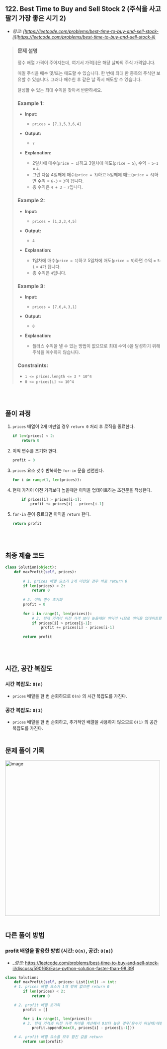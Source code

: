 ## 122. Best Time to Buy and Sell Stock 2 (주식을 사고 팔기 가장 좋은 시기 2)

- _링크: [https://leetcode.com/problems/best-time-to-buy-and-sell-stock-ii](https://leetcode.com/problems/best-time-to-buy-and-sell-stock-ii)_

> ### 문제 설명
>
> 정수 배열 가격이 주어지는데, 여기서 가격[i]은 해당 날짜의 주식 가격입니다.
>
> 매일 주식을 매수 및/또는 매도할 수 있습니다. 한 번에 최대 한 종목의 주식만 보유할 수 있습니다. 그러나 매수한 후 같은 날 즉시 매도할 수 있습니다.
>
> 달성할 수 있는 최대 수익을 찾아서 반환하세요.
> 
> ### **Example 1:**
> 
> - **Input:**
>   - `prices = [7,1,5,3,6,4]`
>
> - **Output:**
>   - `7`
>  
> - **Explanation:**
>   - 2일차에 매수(`price = 1`)하고 3일차에 매도(`price = 5`), 수익 = `5-1` = `4`.
>   - 그런 다음 4일째에 매수(`price = 3`)하고 5일째에 매도(`price = 6`)하면 수익 = `6-3` = `3`이 됩니다.
>   - 총 수익은 `4 + 3` = `7`입니다.
> 
> ### **Example 2:**
> 
> - **Input:**
>   - `prices = [1,2,3,4,5]`
> 
> - **Output:**
>   - `4`
>  
> - **Explanation:**
>   - 1일차에 매수(`price = 1`)하고 5일차에 매도(`price = 5`)하면 수익 = `5-1` = `4`가 됩니다.
>   - 총 수익은 `4`입니다.
>  
> ### **Example 3:**
> 
> - **Input:**
>   - `prices = [7,6,4,3,1]`
> 
> - **Output:**
>   - `0`
>  
> - **Explanation:**
>   - 플러스 수익을 낼 수 있는 방법이 없으므로 최대 수익 `0`을 달성하기 위해 주식을 매수하지 않습니다.
> 
> ### **Constraints:**
>
> - `1 <= prices.length <= 3 * 10^4`
> - `0 <= prices[i] <= 10^4`
>
<br></br>

## 풀이 과정

1. `prices` 배열이 2개 미만일 경우 `return 0` 처리 후 로직을 종료한다.
    ```python
    if len(prices) < 2:
        return 0
    ```
    
2. 이익 변수를 초기화 한다.
    ```python
    profit = 0
    ```

3. `prices` 요소 갯수 반복하는 `for-in` 문을 선언한다.
    ```python
    for i in range(1, len(prices)):
    ```

4. 현재 가격이 이전 가격보다 높을때만 이익을 업데이트하는 조건문을 작성한다.
    ```python
        if prices[i] > prices[i-1]:
            profit += prices[i] - prices[i-1]
    ```

5. `for-in` 문이 종료되면 이익을 `return` 한다.
    ```python
    return profit
    ```
<br></br>

## 최종 제출 코드
```python
class Solution(object):
    def maxProfit(self, prices):
        
        # 1. prices 배열 요소가 2개 미만일 경우 바로 return 0
        if len(prices) < 2:
            return 0
        
        # 2. 이익 변수 초기화
        profit = 0
        
        for i in range(1, len(prices)):
            # 3. 현재 가격이 이전 가격 보다 높을때만 이익이 나므로 이익을 업데이트함
            if prices[i] > prices[i-1]:
                profit += prices[i] - prices[i-1]
                
        return profit
```
<br></br>

## 시간, 공간 복잡도

### 시간 복잡도: `O(n)`
- `prices` 배열을 한 번 순회하므로 `O(n)` 의 시간 복잡도를 가진다.

### 공간 복잡도: `O(1)`
- `prices` 배열을 한 번 순회하고, 추가적인 배열을 사용하지 않으므로 `O(1)` 의 공간 복잡도를 가진다.
<br></br>


## 문제 풀이 기록

<img width="498" alt="image" src="https://github.com/hcgo97/leetcode/assets/72455719/31d2465a-1846-483a-8dba-8441c786be18">
<br></br>

## 다른 풀이 방법

### profit 배열을 활용한 방법 (시간: `O(n)`, 공간: `O(n)`)
- _*링크:* https://leetcode.com/problems/best-time-to-buy-and-sell-stock-ii/discuss/590168/Easy-python-solution-faster-than-98.39)

```python
class Solution:
    def maxProfit(self, prices: List[int]) -> int:
	# 1. prices 배열 요소가 1개 밖에 없으면 return 0
        if len(prices) < 2:
            return 0

	# 2. profit 배열 초기화
        profit = []

        for i in range(1, len(prices)):
	    # 3. 현재 가격과 이전 가격 차이를 계산해서 0보다 높은 경우(음수가 아닐때)에만 profit 배열에 추가
            profit.append(max(0, prices[i] - prices[i-1]))

	# 4. profit 배열 요소를 모두 합친 값을 return
        return sum(profit)
```
